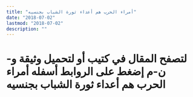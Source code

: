 ```yaml
---
title: "أمراء الحرب هم أعداء ثورة الشباب بجنسيه"
date: "2018-07-02"
lastmod: "2018-07-02"
description: ""
---
```

# **لتصفح المقال في كتيب أو لتحميل وثيقة و-ن-م إضغط على الروابط أسفله** **أمراء الحرب هم أعداء ثورة الشباب بجنسيه**

###